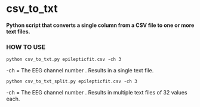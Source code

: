 # csv_to_txt

**Python script that converts a single column from a CSV file to one or more text files.**

### HOW TO USE

`python csv_to_txt.py epilepticfit.csv -ch 3  `

-ch = The EEG channel number  .
Results in a single text file.

`python csv_to_txt_split.py epilepticfit.csv -ch 3  `

-ch = The EEG channel number  .
Results in multiple text files of 32 values each.
